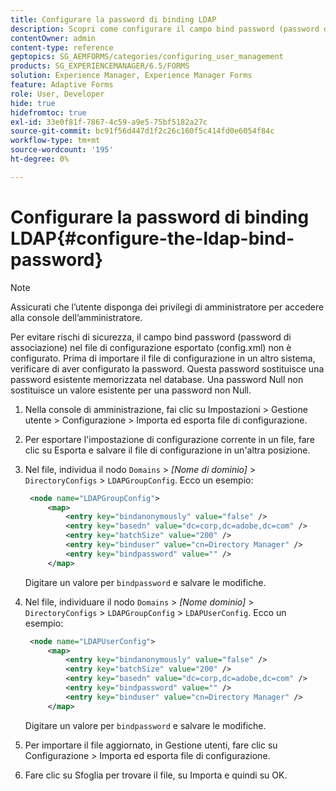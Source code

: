 ```yaml
---
title: Configurare la password di binding LDAP
description: Scopri come configurare il campo bind password (password di associazione) prima di importare il file di configurazione in un altro sistema.
contentOwner: admin
content-type: reference
geptopics: SG_AEMFORMS/categories/configuring_user_management
products: SG_EXPERIENCEMANAGER/6.5/FORMS
solution: Experience Manager, Experience Manager Forms
feature: Adaptive Forms
role: User, Developer
hide: true
hidefromtoc: true
exl-id: 33e0f81f-7867-4c59-a9e5-75bf5182a27c
source-git-commit: bc91f56d447d1f2c26c160f5c414fd0e6054f84c
workflow-type: tm+mt
source-wordcount: '195'
ht-degree: 0%

---
```


# Configurare la password di binding LDAP{#configure-the-ldap-bind-password}

>[!NOTE]
> 
> Assicurati che l’utente disponga dei privilegi di amministratore per accedere alla console dell’amministratore.

Per evitare rischi di sicurezza, il campo bind password (password di associazione) nel file di configurazione esportato (config.xml) non è configurato. Prima di importare il file di configurazione in un altro sistema, verificare di aver configurato la password. Questa password sostituisce una password esistente memorizzata nel database. Una password Null non sostituisce un valore esistente per una password non Null.

1. Nella console di amministrazione, fai clic su Impostazioni > Gestione utente > Configurazione > Importa ed esporta file di configurazione.
1. Per esportare l&#39;impostazione di configurazione corrente in un file, fare clic su Esporta e salvare il file di configurazione in un&#39;altra posizione.
1. Nel file, individua il nodo `Domains` > *[Nome di dominio]* > `DirectoryConfigs` > `LDAPGroupConfig`. Ecco un esempio:

   ```xml
    <node name="LDAPGroupConfig">
        <map>
            <entry key="bindanonymously" value="false" />
            <entry key="basedn" value="dc=corp,dc=adobe,dc=com" />
            <entry key="batchSize" value="200" />
            <entry key="binduser" value="cn=Directory Manager" />
            <entry key="bindpassword" value="" />
        </map>
   ```

   Digitare un valore per `bindpassword` e salvare le modifiche.

1. Nel file, individuare il nodo `Domains` > *[Nome dominio]* > `DirectoryConfigs` > `LDAPGroupConfig` > `LDAPUserConfig`. Ecco un esempio:

   ```xml
    <node name="LDAPUserConfig">
        <map>
            <entry key="bindanonymously" value="false" />
            <entry key="batchSize" value="200" />
            <entry key="basedn" value="dc=corp,dc=adobe,dc=com" />
            <entry key="bindpassword" value="" />
            <entry key="binduser" value="cn=Directory Manager" />
        </map>
   ```

   Digitare un valore per `bindpassword` e salvare le modifiche.

1. Per importare il file aggiornato, in Gestione utenti, fare clic su Configurazione > Importa ed esporta file di configurazione.
1. Fare clic su Sfoglia per trovare il file, su Importa e quindi su OK.
